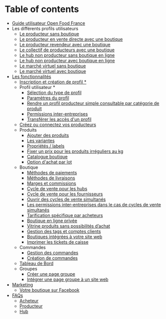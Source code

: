 # Table of contents

* [Guide utilisateur Open Food France](README.md)
* Les différents profils utilisateurs
  * [Le producteur sans boutique](les-differents-profils-utilisateurs/le-producteur-sans-boutique.md)
  * [Le producteur en vente directe avec une boutique](les-differents-profils-utilisateurs/le-producteur-en-vente-directe-avec-une-boutique.md)
  * [Le producteur revendeur avec une boutique](les-differents-profils-utilisateurs/le-producteur-revendeur-avec-une-boutique.md)
  * [Le collectif de producteurs avec une boutique](les-differents-profils-utilisateurs/le-collectif-de-producteurs-avec-une-boutique.md)
  * [Le hub non producteur sans boutique en ligne](les-differents-profils-utilisateurs/le-hub-non-producteur-sans-boutique-en-ligne.md)
  * [Le hub non producteur avec boutique en ligne](les-differents-profils-utilisateurs/le-hub-non-producteur-avec-boutique-en-ligne.md)
  * [Le marché virtuel sans boutique](les-differents-profils-utilisateurs/le-marche-virtuel-sans-boutique.md)
  * [Le marché virtuel avec boutique](les-differents-profils-utilisateurs/le-marche-virtuel-avec-boutique.md)
* [Les fonctionnalités](fonctionnalites-standards/README.md)
  * [Inscription et création de profil \*](fonctionnalites-standards/inscription-et-creation-de-profil.md)
  * Profil utilisateur \*
    * [Sélection du type de profil](fonctionnalites-standards/votre-profil/types-de-package.md)
    * [Paramètres du profil](fonctionnalites-standards/votre-profil/parametres.md)
    * [Rendre un profil producteur simple consultable par catégorie de produit](fonctionnalites-standards/votre-profil/making-a-producer-profile-searchable-by-product-category.md)
    * [Permissions inter-entreprises](fonctionnalites-standards/votre-profil/e2e-permissions.md)
    * [Transférer les accès d'un profil](fonctionnalites-standards/votre-profil/transfer-ownership.md)
  * [Créez ou connectez vos producteurs](fonctionnalites-standards/creez-ou-connectez-vos-producteurs.md)
  * Produits
    * [Ajouter des produits](fonctionnalites-standards/produits-1/produits.md)
    * [Les variantes](fonctionnalites-standards/produits-1/product-variants.md)
    * [Propriétés / labels](fonctionnalites-standards/produits-1/product-properties.md)
    * [Fixer un prix pour les produits irréguliers au kg](fonctionnalites-standards/produits-1/pricing-irregular-items-kg.md)
    * [Catalogue boutique](fonctionnalites-standards/produits-1/inventory-tool.md)
    * [Option d'achat par lot](fonctionnalites-standards/produits-1/group-buy-for-bulk-ordering.md)
  * Boutique
    * [Méthodes de paiements](fonctionnalites-standards/mise-en-place-dune-boutique/methodes-de-paiements.md)
    * [Méthodes de livraisons](fonctionnalites-standards/mise-en-place-dune-boutique/types-de-livraisons.md)
    * [Marges et commissions](fonctionnalites-standards/mise-en-place-dune-boutique/frais-et-taxes.md)
    * [Cycle de vente pour les hubs](fonctionnalites-standards/mise-en-place-dune-boutique/cycle-de-vente-pour-les-hub.md)
    * [Cycle de vente pour les fournisseurs](fonctionnalites-standards/mise-en-place-dune-boutique/cycle-de-vente-pour-les-fournisseurs.md)
    * [Ouvrir des cycles de vente simultanés](fonctionnalites-standards/mise-en-place-dune-boutique/opening-more-than-one-order-cycle.md)
    * [Les permissions inter-entreprises dans le cas de cycles de vente simultanés](fonctionnalites-standards/mise-en-place-dune-boutique/e2e-powers-in-multi-enterprise-ocs.md)
    * [Tarification spécifique par acheteurs](fonctionnalites-standards/mise-en-place-dune-boutique/customer-specific-pricing.md)
    * [Boutique en ligne privée](fonctionnalites-standards/mise-en-place-dune-boutique/private-shopfront.md)
    * [Vitrine produits sans possibilités d’achat](fonctionnalites-standards/mise-en-place-dune-boutique/display-only-order-cycles.md)
    * [Gestion des tags et comptes clients](fonctionnalites-standards/mise-en-place-dune-boutique/customized-shopping-experience.md)
    * [Boutiques intégrées à votre site web](fonctionnalites-standards/mise-en-place-dune-boutique/embedded-shops.md)
    * [Imprimer les tickets de caisse](fonctionnalites-standards/mise-en-place-dune-boutique/thermally-printed-receipts.md)
  * Commandes
    * [Gestion des commandes](fonctionnalites-standards/commandes/visualisation-des-commandes.md)
    * [Création de commandes](fonctionnalites-standards/commandes/manual-orders.md)
  * [Tableau de Bord](fonctionnalites-standards/tableau-de-bord.md)
  * Groupes
    * [Créer une page groupe](fonctionnalites-standards/groupes/create-group-page.md)
    * [Intégrer une page groupe à un site web](fonctionnalites-standards/groupes/embed-a-group-page.md)
* [Marketing](reseaux-sociaux/README.md)
  * [Votre boutique sur Facebook](reseaux-sociaux/your-farm-on-facebook.md)
* [FAQs](faqs/README.md)
  * [Acheteur](faqs/consommateur.md)
  * [Producteur](faqs/producteur.md)
  * [Hub](faqs/hub.md)

